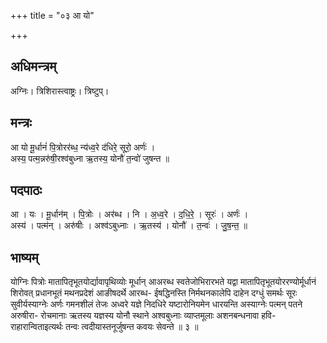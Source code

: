 +++
title = "०३ आ यो"

+++
## अधिमन्त्रम्
अग्निः। त्रिशिरास्त्वाष्ट्रः। त्रिष्टुप्।

## मन्त्रः
आ यो मू॒र्धानं॑ पि॒त्रोरर॑ब्ध॒ न्य॑ध्व॒रे द॑धिरे॒ सूरो॒ अर्णः॑ ।  
अस्य॒ पत्म॒न्नरु॑षी॒रश्व॑बुध्ना ऋ॒तस्य॒ योनौ॑ त॒न्वो॑ जुषन्त ॥

## पदपाठः
आ । यः । मू॒र्धान॑म् । पि॒त्रोः । अर॑ब्ध । नि । अ॒ध्व॒रे । द॒धि॒रे॒ । सूरः॑ । अर्णः॑ ।  
अस्य॑ । पत्म॑न् । अरु॑षीः । अश्व॑ऽबुध्नाः । ऋ॒तस्य॑ । योनौ॑ । त॒न्वः॑ । जु॒ष॒न्त॒ ॥

## भाष्यम्
योग्निः पित्रोः मातापितृभूतयोर्द्यावापृथिव्योः मूर्धान् आअरब्ध स्वतेजोभिरारभते यद्वा मातापितृभूतयोररण्योर्मूर्धानं शिरोवत् प्रधानभूतं मथनप्रदेशं आङीषदर्थे आरब्ध- ईषद्धिनस्ति निर्मथनकालेपि दाहेन दग्धुं समर्थः सूरः सुवीर्यस्याग्नेः अर्णः गमनशीलं तेजः अध्वरे यज्ञे निदधिरे यष्टारोनियमेन धारयन्ति अस्याग्नेः पत्मन् पतने अरुषीरा- रोचमानाः ऋतस्य यज्ञस्य योनौ स्थाने अश्वबुध्नाः व्याप्तमूलाः अशनबन्धनावा हवि- राहारान्विताइत्यर्थः तन्वः त्वदीयास्तनूर्जुषन्त कवयः सेवन्ते ॥ ३ ॥